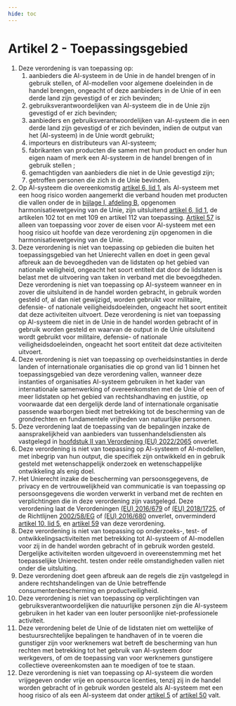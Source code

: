 ```yaml
---
hide: toc
---
```

# Artikel 2 - Toepassingsgebied

1. Deze verordening is van toepassing op:
    1. aanbieders die AI-systeem in de Unie in de handel brengen of in gebruik stellen, of AI-modellen voor algemene
       doeleinden in de handel brengen, ongeacht of deze aanbieders in de Unie of in een derde land zijn gevestigd of er
       zich bevinden;
    2. gebruiksverantwoordelijken van AI-systeem die in de Unie zijn gevestigd of er zich bevinden;
    3. aanbieders en gebruiksverantwoordelijken van AI-systeem die in een derde land zijn gevestigd of er zich bevinden,
       indien de output van het (AI-systeem) in de Unie wordt gebruikt;
    4. importeurs en distributeurs van AI-systeem;
    5. fabrikanten van producten die samen met hun product en onder hun eigen naam of merk een AI-systeem in de handel
       brengen of in gebruik stellen ;
    6. gemachtigden van aanbieders die niet in de Unie gevestigd zijn;
    7. getroffen personen die zich in de Unie bevinden.
2. Op AI-systeem die overeenkomstig [artikel 6, lid 1](../hoofdstuk-3/afdeling-1/a6.md), als AI-systeem met een hoog
   risico worden aangemerkt die verband houden met producten die vallen onder de in
   [bijlage I, afdeling B](../../bijlagen/b1.md#afdeling-b-lijst-van-andere-harmonisatiewetgeving-van-de-unie),
   opgenomen harmonisatiewetgeving van de Unie, zijn uitsluitend
   [artikel 6, lid 1](../hoofdstuk-3/afdeling-1/a6.md), de artikelen 102 tot en met 109 en artikel 112 van toepassing.
   [Artikel 57](../hoofdstuk-6/a57.md) is alleen van toepassing voor zover de eisen voor AI-systeem met een hoog risico
   uit hoofde van deze verordening zijn opgenomen in die harmonisatiewetgeving van de Unie.
3. Deze verordening is niet van toepassing op gebieden die buiten het toepassingsgebied van het Unierecht vallen en doet
   in geen geval afbreuk aan de bevoegdheden van de lidstaten op het gebied van nationale veiligheid, ongeacht het soort
   entiteit dat door de lidstaten is belast met de uitvoering van taken in verband met die bevoegdheden. Deze
   verordening is niet van toepassing op AI-systeem wanneer en in zover die uitsluitend in de handel worden gebracht, in
   gebruik worden gesteld of, al dan niet gewijzigd, worden gebruikt voor militaire, defensie- of nationale
   veiligheidsdoeleinden, ongeacht het soort entiteit dat deze activiteiten uitvoert. Deze verordening is niet van
   toepassing op AI-systeem die niet in de Unie in de handel worden gebracht of in gebruik worden gesteld en waarvan de
   output in de Unie uitsluitend wordt gebruikt voor militaire, defensie- of nationale veiligheidsdoeleinden, ongeacht
   het soort entiteit dat deze activiteiten uitvoert.
4. Deze verordening is niet van toepassing op overheidsinstanties in derde landen of internationale organisaties die op
   grond van lid 1 binnen het toepassingsgebied van deze verordening vallen, wanneer deze instanties of organisaties
   AI-systeem gebruiken in het kader van internationale samenwerking of overeenkomsten met de Unie of een of meer
   lidstaten op het gebied van rechtshandhaving en justitie, op voorwaarde dat een dergelijk derde land of
   internationale organisatie passende waarborgen biedt met betrekking tot de bescherming van de grondrechten en
   fundamentele vrijheden van natuurlijke personen.
5. Deze verordening laat de toepassing van de bepalingen inzake de aansprakelijkheid van aanbieders van
   tussenhandelsdiensten als vastgelegd in
   [hoofdstuk II van Verordening (EU) 2022/2065](../../andere-wetgeving/verordening-2022-2065-h2.md) onverlet.
6. Deze verordening is niet van toepassing op AI-systeem of AI-modellen, met inbegrip van hun output, die specifiek zijn
   ontwikkeld en in gebruik gesteld met wetenschappelijk onderzoek en wetenschappelijke ontwikkeling als enig doel.
7. Het Unierecht inzake de bescherming van persoonsgegevens, de privacy en de vertrouwelijkheid van communicatie is van
   toepassing op persoonsgegevens die worden verwerkt in verband met de rechten en verplichtingen die in deze
   verordening zijn vastgelegd. Deze verordening laat de Verordeningen
   [(EU) 2016/679](https://eur-lex.europa.eu/legal-content/NL/TXT/HTML/?uri=CELEX:32016R0679) of
   [(EU) 2018/1725](https://eur-lex.europa.eu/legal-content/NL/TXT/HTML/?uri=CELEX:32018R1725), of de Richtlijnen
   [2002/58/EG](https://eur-lex.europa.eu/legal-content/NL/TXT/HTML/?uri=CELEX:32002L0058) of
   [(EU) 2016/680](https://eur-lex.europa.eu/legal-content/NL/TXT/HTML/?uri=CELEX:32016L0680) onverlet, onverminderd
   [artikel 10, lid 5](../hoofdstuk-3/afdeling-2/a10.md), en [artikel 59](../hoofdstuk-6/a59.md) van deze verordening.
8. Deze verordening is niet van toepassing op onderzoeks-, test- of ontwikkelingsactiviteiten met betrekking tot
   AI-systeem of AI-modellen voor zij in de handel worden gebracht of in gebruik worden gesteld. Dergelijke activiteiten
   worden uitgevoerd in overeenstemming met het toepasselijke Unierecht. testen onder reële omstandigheden vallen niet
   onder die uitsluiting.
9. Deze verordening doet geen afbreuk aan de regels die zijn vastgelegd in andere rechtshandelingen van de Unie
   betreffende consumentenbescherming en productveiligheid.
10. Deze verordening is niet van toepassing op verplichtingen van gebruiksverantwoordelijken die natuurlijke personen
    zijn die AI-systeem gebruiken in het kader van een louter persoonlijke niet-professionele activiteit.
11. Deze verordening belet de Unie of de lidstaten niet om wettelijke of bestuursrechtelijke bepalingen te handhaven of
    in te voeren die gunstiger zijn voor werknemers wat betreft de bescherming van hun rechten met betrekking tot het
    gebruik van AI-systeem door werkgevers, of om de toepassing van voor werknemers gunstigere collectieve
    overeenkomsten aan te moedigen of toe te staan.
12. Deze verordening is niet van toepassing op AI-systeem die worden vrijgegeven onder vrije en opensource licenties,
    tenzij zij in de handel worden gebracht of in gebruik worden gesteld als AI-systeem met een hoog risico of als een
    AI-systeem dat onder [artikel 5](../hoofdstuk-2/a5.md) of [artikel 50](../hoofdstuk-4/a50.md) valt.
